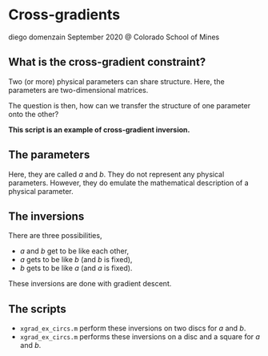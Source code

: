 # Cross-gradients
diego domenzain
September 2020 @ Colorado School of Mines

## What is the cross-gradient constraint?

Two (or more) physical parameters can share structure. Here, the parameters are two-dimensional matrices.

The question is then, how can we transfer the structure of one parameter onto the other?

__This script is an example of cross-gradient inversion.__

## The parameters

Here, they are called _a_ and _b_. They do not represent any physical parameters. However, they do emulate the mathematical description of a physical parameter.

## The inversions

There are three possibilities,

* _a_ and _b_ get to be like each other,
* _a_ gets to be like _b_ (and _b_ is fixed),
* _b_ gets to be like _a_ (and _a_ is fixed).

These inversions are done with gradient descent. 

## The scripts

* ```xgrad_ex_circs.m``` perform these inversions on two discs for _a_ and _b_.
* ```xgrad_ex_circs.m``` performs these inversions on a disc and a square for _a_ and _b_.